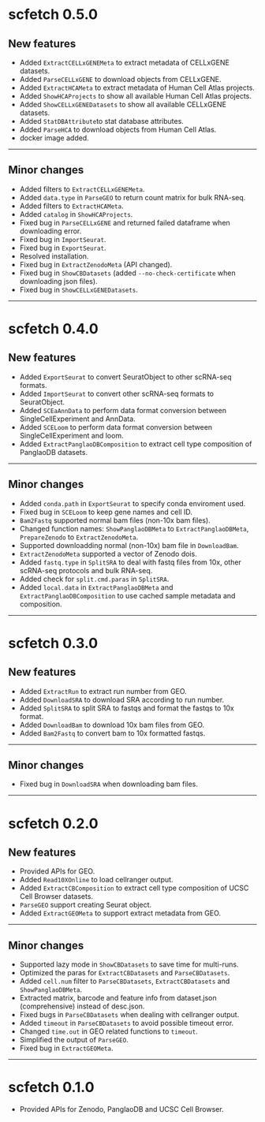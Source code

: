 # scfetch 0.5.0

## New features
* Added `ExtractCELLxGENEMeta` to extract metadata of CELLxGENE datasets.
* Added `ParseCELLxGENE` to download objects from CELLxGENE.
* Added `ExtractHCAMeta` to extract metadata of Human Cell Atlas projects.
* Added `ShowHCAProjects` to show all available Human Cell Atlas projects.
* Added `ShowCELLxGENEDatasets` to show all available CELLxGENE datasets.
* Added `StatDBAttribute`to stat database attributes.
* Added `ParseHCA` to download objects from Human Cell Atlas.
* docker image added. 

-------------------

## Minor changes
* Added filters to `ExtractCELLxGENEMeta`.
* Added `data.type` in `ParseGEO` to return count matrix for bulk RNA-seq.
* Added filters to `ExtractHCAMeta`.
* Added `catalog` in `ShowHCAProjects`.
* Fixed bug in `ParseCELLxGENE` and returned failed dataframe when downloading error.
* Fixed bug in `ImportSeurat`.
* Fixed bug in `ExportSeurat`.
* Resolved installation.
* Fixed bug in `ExtractZenodoMeta` (API changed).
* Fixed bug in `ShowCBDatasets` (added `--no-check-certificate` when downloading json files).
* Fixed bug in `ShowCELLxGENEDatasets`.

-------------------

# scfetch 0.4.0

## New features
* Added `ExportSeurat` to convert SeuratObject to other scRNA-seq formats.
* Added `ImportSeurat` to convert other scRNA-seq formats to SeuratObject.
* Added `SCEaAnnData` to perform data format conversion between SingleCellExperiment and AnnData.
* Added `SCELoom` to perform data format conversion between SingleCellExperiment and loom.
* Added `ExtractPanglaoDBComposition` to extract cell type composition of PanglaoDB datasets.

-------------------

## Minor changes
* Added `conda.path` in `ExportSeurat` to specify conda enviroment used.
* Fixed bug in `SCELoom` to keep gene names and cell ID.
* `Bam2Fastq` supported normal bam files (non-10x bam files).
* Changed function names: `ShowPanglaoDBMeta` to `ExtractPanglaoDBMeta`, `PrepareZenodo` to `ExtractZenodoMeta`.
* Supported downloadding normal (non-10x) bam file in `DownloadBam`.
* `ExtractZenodoMeta` supported a vector of Zenodo dois.
* Added `fastq.type` in `SplitSRA` to deal with fastq files from 10x, other scRNA-seq protocols and bulk RNA-seq.
* Added check for `split.cmd.paras` in `SplitSRA`.
* Added `local.data` in `ExtractPanglaoDBMeta` and `ExtractPanglaoDBComposition` to use cached sample metadata and composition.

-------------------

# scfetch 0.3.0

## New features
* Added `ExtractRun` to extract run number from GEO.
* Added `DownloadSRA` to download SRA according to run number.
* Added `SplitSRA` to split SRA to fastqs and format the fastqs to 10x format.
* Added `DownloadBam` to download 10x bam files from GEO.
* Added `Bam2Fastq` to convert bam to 10x formatted fastqs.

-------------------

## Minor changes
* Fixed bug in `DownloadSRA` when downloading bam files.

-------------------

# scfetch 0.2.0

## New features
* Provided APIs for GEO.
* Added `Read10XOnline` to load cellranger output.
* Added `ExtractCBComposition` to extract cell type composition of UCSC Cell Browser datasets.
* `ParseGEO` support creating Seurat object.
* Added `ExtractGEOMeta` to support extract metadata from GEO.

-------------------

## Minor changes
* Supported lazy mode in `ShowCBDatasets` to save time for multi-runs.
* Optimized the paras for `ExtractCBDatasets` and `ParseCBDatasets`.
* Added `cell.num` filter to `ParseCBDatasets`, `ExtractCBDatasets` and `ShowPanglaoDBMeta`.
* Extracted matrix, barcode and feature info from dataset.json (comprehensive) instead of desc.json.
* Fixed bugs in `ParseCBDatasets` when dealing with cellranger output.
* Added `timeout` in `ParseCBDatasets` to avoid possible timeout error.
* Changed `time.out` in GEO related functions to `timeout`.
* Simplified the output of `ParseGEO`. 
* Fixed bug in `ExtractGEOMeta`.

-------------------

# scfetch 0.1.0

* Provided APIs for Zenodo, PanglaoDB and UCSC Cell Browser.
